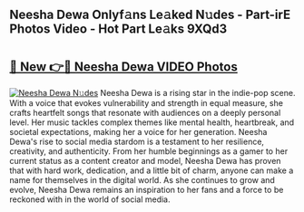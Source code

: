 ## Neesha Dewa Onlyf𝚊ns Le𝚊ked N𝚞des - Part-irE Photos Video - Hot Part Le𝚊ks 9XQd3

# <h2><a href="http://ac51785.deff.icu/?id=Neesha+Dewa">🔗 New 👉🔴 Neesha Dewa VIDEO Photos</a></h2>

[![Neesha Dewa N𝚞des](https://i.imgur.com/rIISA9y.gif)](http://ac51785.deff.icu/?id=Neesha+Dewa)
Neesha Dewa is a rising star in the indie-pop scene. With a voice that evokes vulnerability and strength in equal measure, she crafts heartfelt songs that resonate with audiences on a deeply personal level. Her music tackles complex themes like mental health, heartbreak, and societal expectations, making her a voice for her generation. Neesha Dewa's rise to social media stardom is a testament to her resilience, creativity, and authenticity. From her humble beginnings as a gamer to her current status as a content creator and model, Neesha Dewa has proven that with hard work, dedication, and a little bit of charm, anyone can make a name for themselves in the digital world. As she continues to grow and evolve, Neesha Dewa remains an inspiration to her fans and a force to be reckoned with in the world of social media.
